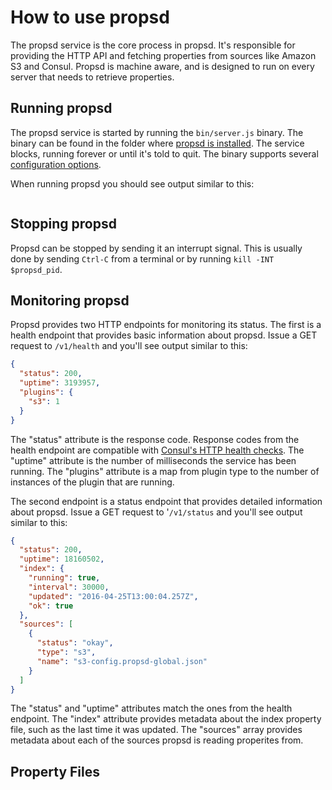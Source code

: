 # How to use propsd #

The propsd service is the core process in propsd. It's responsible for
providing the HTTP API and fetching properties from sources like Amazon S3 and
Consul. Propsd is machine aware, and is designed to run on every server that
needs to retrieve properties.

## Running propsd ##

The propsd service is started by running the `bin/server.js` binary. The binary
can be found in the folder where [propsd is installed][installation]. The
service blocks, running forever or until it's told to quit. The binary supports
several [configuration options][configuration].

When running propsd you should see output similar to this:

~~~text
~~~

## Stopping propsd ##

Propsd can be stopped by sending it an interrupt signal. This is usually done
by sending `Ctrl-C` from a terminal or by running `kill -INT $propsd_pid`.

## Monitoring propsd ##

Propsd provides two HTTP endpoints for monitoring its status. The first is
a health endpoint that provides basic information about propsd. Issue a GET
request to `/v1/health` and you'll see output similar to this:

~~~json
{
  "status": 200,
  "uptime": 3193957,
  "plugins": {
    "s3": 1
  }
}
~~~

The "status" attribute is the response code. Response codes from the health
endpoint are compatible with [Consul's HTTP health checks][consul]. The
"uptime" attribute is the number of milliseconds the service has been running.
The "plugins" attribute is a map from plugin type to the number of instances of
the plugin that are running.

The second endpoint is a status endpoint that provides detailed information
about propsd. Issue a GET request to '`/v1/status` and you'll see output
similar to this:

~~~json
{
  "status": 200,
  "uptime": 18160502,
  "index": {
    "running": true,
    "interval": 30000,
    "updated": "2016-04-25T13:00:04.257Z",
    "ok": true
  },
  "sources": [
    {
      "status": "okay",
      "type": "s3",
      "name": "s3-config.propsd-global.json"
    }
  ]
}
~~~

The "status" and "uptime" attributes match the ones from the health endpoint.
The "index" attribute provides metadata about the index property file, such as
the last time it was updated. The "sources" array provides metadata about each
of the sources propsd is reading properites from.

## Property Files ##


[installation]: "./installation.md"
[configuration]: "./configuration.md"
[consul]: https://www.consul.io/docs/agent/checks.html
